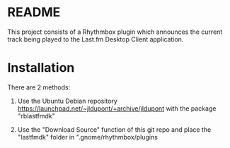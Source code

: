 README
======

This project consists of a Rhythmbox plugin which announces the current track being played to the Last.fm Desktop Client application.

Installation
============
There are 2 methods:

1. Use the Ubuntu Debian repository https://launchpad.net/~jldupont/+archive/jldupont  with the package "rblastfmdk"

2. Use the "Download Source" function of this git repo and place the "lastfmdk" folder in ".gnome/rhythmbox/plugins

